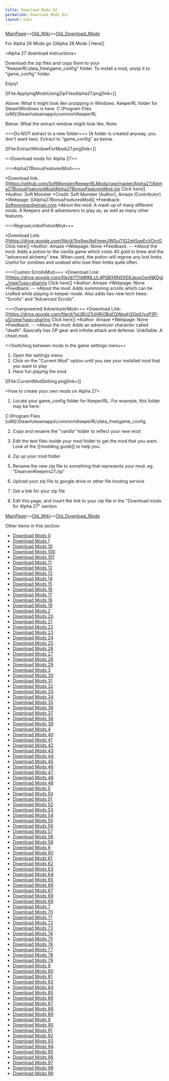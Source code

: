 ```yaml
---
title: Download Mods 82
permalink: Download_Mods_82/
layout: wiki
---
```


[MainPage](/keeperrl_wiki/ "wikilink")>>[Old_Wiki](/keeperrl_wiki/Old_Wiki "wikilink")>>[Old_Download_Mods](/keeperrl_wiki/Old_Download_Mods "wikilink")

For Alpha 26 Mods go [[Alpha 26 Mods | Here]]

=Alpha 27 download instructions=

Download the zip files and copy them to your &quot;KeeperRL\data_free\game_config&quot; folder. To install a mod, unzip it to &quot;game_config&quot; folder.

Enjoy!

[[File:ApplyingModsUsingZipFilesAlpha27.png|link=]]

Above: What it might look like unzipping in Windows.
 KeeperRL folder for Steam\Windows is here: C:\Program Files (x86)\Steam\steamapps\common\KeeperRL

Below: What the extract window might look like. Note:

===Do NOT extract to a new folder===
(A folder is created anyway, you don't want two). Extract to &quot;game_config&quot; as below.

[[File:ExtractWindowForMods27.png|link=]]

==Download mods for Alpha 27==

===Alpha27BonusFeaturesMod===

*Download link: [[https://github.com/SoftMonster/KeeperRLMods/raw/master/Alpha27/Alpha27BonusFeaturesMod/Alpha27BonusFeaturesMod.zip Click here]]
*Author: Soft Monster
*Credit: Soft Monster (Author), Amaze (Contributor)
*Webpage: [[Alpha27BonusFeaturesMod]] 
*Feedback: Softmonstar@gmail.com
*About the mod: A mash up of many different mods. 8 Keepers and 8 adventurers to play as; as well as many other features.

===RegrowLimbsPotionMod===

*Download Link: [[https://drive.google.com/file/d/1hs9wcNsFmqnJW0ujTIG2eh5qeEvVOrnG Click here]]
*Author: Amaze
*Webpage: None
*Feedback: --
*About the mod: Adds a potion to the vanilla game which costs 40 gold to brew and the &quot;advanced alchemy&quot; tree. When used, the potion will regrow any lost limbs. Useful for zombies and undead who lose their limbs quite often.

===Custom ScrollsMod===
*Download Link: [[https://drive.google.com/file/d/1ThMRNLUL4PSBXRNSXE6JeoxOonNKDgI_/view?usp=sharing Click here]]
*Author: Amaze
*Webpage: None
*Feedback: --
*About the mod: Adds summoning scrolls which can be crafted while playing in keeper mode. Also adds two new tech trees: &quot;Scrolls&quot; and &quot;Advanced Scrolls&quot;.

===Overpowered AdventurerMod===
*Download Link: [[https://drive.google.com/file/d/1pUBU21UHRjOBsEQWpqH2GpIUyvP3P-uS/view?usp=sharing Click here]]
*Author: Amaze
*Webpage: None
*Feedback: --
*About the mod: Adds an adventurer character called &quot;death&quot;. Basically has OP gear and infinite attack and defense. Unkillable. A cheat mod.

==Switching between mods in the game settings menu==
1) Open the settings menu
2) Click on the &quot;Current Mod&quot; option until you see your installed mod that you want to play
3) Have fun playing the mod.

[[File:CurrentModSetting.png|link=]]

=How to create your own mods on Alpha 27=
1) Locate your game_config folder for KeeperlRL. For example, this folder may be here:

C:\Program Files (x86)\Steam\steamapps\common\KeeperRL\data_free\game_config

2) Copy and rename the &quot;vanilla&quot; folder to reflect your new mod

2) Edit the text files inside your mod folder to get the mod that you want. Look at the [[modding guide]] to help you.

3) Zip up your mod folder

4) Rename the new zip file to something that represents your mod. eg. &quot;DwarvenKeepers27.zip&quot;

5) Upload your zip file to google drive or other file hosting service

6) Get a link for your zip file

7) Edit this page, and insert the link to your zip file in the &quot;Download mods for Alpha 27&quot; section

[MainPage](/keeperrl_wiki/ "wikilink")>>[Old_Wiki](/keeperrl_wiki/Old_Wiki "wikilink")>>[Old_Download_Mods](/keeperrl_wiki/Old_Download_Mods "wikilink")

Other items in this section
-    [Download Mods 0](/keeperrl_wiki/Download_Mods_0 "wikilink")
-    [Download Mods 1](/keeperrl_wiki/Download_Mods_1 "wikilink")
-    [Download Mods 10](/keeperrl_wiki/Download_Mods_10 "wikilink")
-    [Download Mods 100](/keeperrl_wiki/Download_Mods_100 "wikilink")
-    [Download Mods 101](/keeperrl_wiki/Download_Mods_101 "wikilink")
-    [Download Mods 11](/keeperrl_wiki/Download_Mods_11 "wikilink")
-    [Download Mods 12](/keeperrl_wiki/Download_Mods_12 "wikilink")
-    [Download Mods 13](/keeperrl_wiki/Download_Mods_13 "wikilink")
-    [Download Mods 14](/keeperrl_wiki/Download_Mods_14 "wikilink")
-    [Download Mods 15](/keeperrl_wiki/Download_Mods_15 "wikilink")
-    [Download Mods 16](/keeperrl_wiki/Download_Mods_16 "wikilink")
-    [Download Mods 17](/keeperrl_wiki/Download_Mods_17 "wikilink")
-    [Download Mods 18](/keeperrl_wiki/Download_Mods_18 "wikilink")
-    [Download Mods 19](/keeperrl_wiki/Download_Mods_19 "wikilink")
-    [Download Mods 2](/keeperrl_wiki/Download_Mods_2 "wikilink")
-    [Download Mods 20](/keeperrl_wiki/Download_Mods_20 "wikilink")
-    [Download Mods 21](/keeperrl_wiki/Download_Mods_21 "wikilink")
-    [Download Mods 22](/keeperrl_wiki/Download_Mods_22 "wikilink")
-    [Download Mods 23](/keeperrl_wiki/Download_Mods_23 "wikilink")
-    [Download Mods 24](/keeperrl_wiki/Download_Mods_24 "wikilink")
-    [Download Mods 25](/keeperrl_wiki/Download_Mods_25 "wikilink")
-    [Download Mods 26](/keeperrl_wiki/Download_Mods_26 "wikilink")
-    [Download Mods 27](/keeperrl_wiki/Download_Mods_27 "wikilink")
-    [Download Mods 28](/keeperrl_wiki/Download_Mods_28 "wikilink")
-    [Download Mods 29](/keeperrl_wiki/Download_Mods_29 "wikilink")
-    [Download Mods 3](/keeperrl_wiki/Download_Mods_3 "wikilink")
-    [Download Mods 30](/keeperrl_wiki/Download_Mods_30 "wikilink")
-    [Download Mods 31](/keeperrl_wiki/Download_Mods_31 "wikilink")
-    [Download Mods 32](/keeperrl_wiki/Download_Mods_32 "wikilink")
-    [Download Mods 33](/keeperrl_wiki/Download_Mods_33 "wikilink")
-    [Download Mods 34](/keeperrl_wiki/Download_Mods_34 "wikilink")
-    [Download Mods 35](/keeperrl_wiki/Download_Mods_35 "wikilink")
-    [Download Mods 36](/keeperrl_wiki/Download_Mods_36 "wikilink")
-    [Download Mods 37](/keeperrl_wiki/Download_Mods_37 "wikilink")
-    [Download Mods 38](/keeperrl_wiki/Download_Mods_38 "wikilink")
-    [Download Mods 39](/keeperrl_wiki/Download_Mods_39 "wikilink")
-    [Download Mods 4](/keeperrl_wiki/Download_Mods_4 "wikilink")
-    [Download Mods 40](/keeperrl_wiki/Download_Mods_40 "wikilink")
-    [Download Mods 41](/keeperrl_wiki/Download_Mods_41 "wikilink")
-    [Download Mods 42](/keeperrl_wiki/Download_Mods_42 "wikilink")
-    [Download Mods 43](/keeperrl_wiki/Download_Mods_43 "wikilink")
-    [Download Mods 44](/keeperrl_wiki/Download_Mods_44 "wikilink")
-    [Download Mods 45](/keeperrl_wiki/Download_Mods_45 "wikilink")
-    [Download Mods 46](/keeperrl_wiki/Download_Mods_46 "wikilink")
-    [Download Mods 47](/keeperrl_wiki/Download_Mods_47 "wikilink")
-    [Download Mods 48](/keeperrl_wiki/Download_Mods_48 "wikilink")
-    [Download Mods 49](/keeperrl_wiki/Download_Mods_49 "wikilink")
-    [Download Mods 5](/keeperrl_wiki/Download_Mods_5 "wikilink")
-    [Download Mods 50](/keeperrl_wiki/Download_Mods_50 "wikilink")
-    [Download Mods 51](/keeperrl_wiki/Download_Mods_51 "wikilink")
-    [Download Mods 52](/keeperrl_wiki/Download_Mods_52 "wikilink")
-    [Download Mods 53](/keeperrl_wiki/Download_Mods_53 "wikilink")
-    [Download Mods 54](/keeperrl_wiki/Download_Mods_54 "wikilink")
-    [Download Mods 55](/keeperrl_wiki/Download_Mods_55 "wikilink")
-    [Download Mods 56](/keeperrl_wiki/Download_Mods_56 "wikilink")
-    [Download Mods 57](/keeperrl_wiki/Download_Mods_57 "wikilink")
-    [Download Mods 58](/keeperrl_wiki/Download_Mods_58 "wikilink")
-    [Download Mods 59](/keeperrl_wiki/Download_Mods_59 "wikilink")
-    [Download Mods 6](/keeperrl_wiki/Download_Mods_6 "wikilink")
-    [Download Mods 60](/keeperrl_wiki/Download_Mods_60 "wikilink")
-    [Download Mods 61](/keeperrl_wiki/Download_Mods_61 "wikilink")
-    [Download Mods 62](/keeperrl_wiki/Download_Mods_62 "wikilink")
-    [Download Mods 63](/keeperrl_wiki/Download_Mods_63 "wikilink")
-    [Download Mods 64](/keeperrl_wiki/Download_Mods_64 "wikilink")
-    [Download Mods 65](/keeperrl_wiki/Download_Mods_65 "wikilink")
-    [Download Mods 66](/keeperrl_wiki/Download_Mods_66 "wikilink")
-    [Download Mods 67](/keeperrl_wiki/Download_Mods_67 "wikilink")
-    [Download Mods 68](/keeperrl_wiki/Download_Mods_68 "wikilink")
-    [Download Mods 69](/keeperrl_wiki/Download_Mods_69 "wikilink")
-    [Download Mods 7](/keeperrl_wiki/Download_Mods_7 "wikilink")
-    [Download Mods 70](/keeperrl_wiki/Download_Mods_70 "wikilink")
-    [Download Mods 71](/keeperrl_wiki/Download_Mods_71 "wikilink")
-    [Download Mods 72](/keeperrl_wiki/Download_Mods_72 "wikilink")
-    [Download Mods 73](/keeperrl_wiki/Download_Mods_73 "wikilink")
-    [Download Mods 74](/keeperrl_wiki/Download_Mods_74 "wikilink")
-    [Download Mods 75](/keeperrl_wiki/Download_Mods_75 "wikilink")
-    [Download Mods 76](/keeperrl_wiki/Download_Mods_76 "wikilink")
-    [Download Mods 77](/keeperrl_wiki/Download_Mods_77 "wikilink")
-    [Download Mods 78](/keeperrl_wiki/Download_Mods_78 "wikilink")
-    [Download Mods 79](/keeperrl_wiki/Download_Mods_79 "wikilink")
-    [Download Mods 8](/keeperrl_wiki/Download_Mods_8 "wikilink")
-    [Download Mods 80](/keeperrl_wiki/Download_Mods_80 "wikilink")
-    [Download Mods 81](/keeperrl_wiki/Download_Mods_81 "wikilink")
-    [Download Mods 83](/keeperrl_wiki/Download_Mods_83 "wikilink")
-    [Download Mods 84](/keeperrl_wiki/Download_Mods_84 "wikilink")
-    [Download Mods 85](/keeperrl_wiki/Download_Mods_85 "wikilink")
-    [Download Mods 86](/keeperrl_wiki/Download_Mods_86 "wikilink")
-    [Download Mods 87](/keeperrl_wiki/Download_Mods_87 "wikilink")
-    [Download Mods 88](/keeperrl_wiki/Download_Mods_88 "wikilink")
-    [Download Mods 89](/keeperrl_wiki/Download_Mods_89 "wikilink")
-    [Download Mods 9](/keeperrl_wiki/Download_Mods_9 "wikilink")
-    [Download Mods 90](/keeperrl_wiki/Download_Mods_90 "wikilink")
-    [Download Mods 91](/keeperrl_wiki/Download_Mods_91 "wikilink")
-    [Download Mods 92](/keeperrl_wiki/Download_Mods_92 "wikilink")
-    [Download Mods 93](/keeperrl_wiki/Download_Mods_93 "wikilink")
-    [Download Mods 94](/keeperrl_wiki/Download_Mods_94 "wikilink")
-    [Download Mods 95](/keeperrl_wiki/Download_Mods_95 "wikilink")
-    [Download Mods 96](/keeperrl_wiki/Download_Mods_96 "wikilink")
-    [Download Mods 97](/keeperrl_wiki/Download_Mods_97 "wikilink")
-    [Download Mods 98](/keeperrl_wiki/Download_Mods_98 "wikilink")
-    [Download Mods 99](/keeperrl_wiki/Download_Mods_99 "wikilink")

